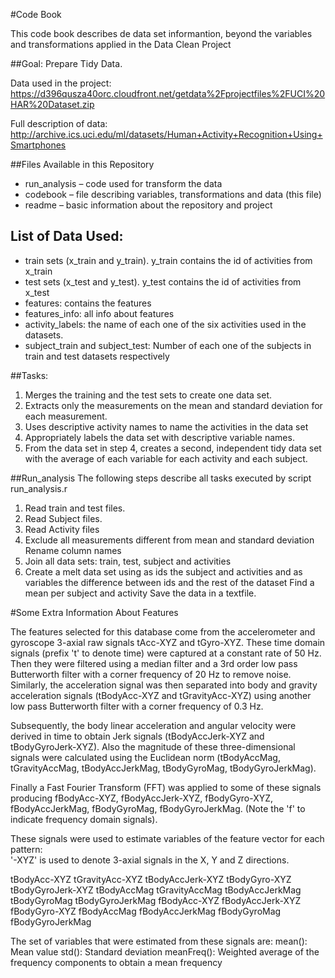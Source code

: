 #Code Book

This code book describes de data set informantion, beyond the variables and transformations applied in the Data Clean Project

##Goal: Prepare Tidy Data. 

Data used in the project: https://d396qusza40orc.cloudfront.net/getdata%2Fprojectfiles%2FUCI%20HAR%20Dataset.zip

Full description of data: http://archive.ics.uci.edu/ml/datasets/Human+Activity+Recognition+Using+Smartphones

##Files Available in this Repository

* run_analysis – code used for transform the data 
* codebook – file describing variables, transformations and data (this file)
* readme – basic information about the repository and project

## List of Data Used:

* train sets (x_train and y_train). y_train contains the id of activities from x_train
* test sets (x_test and y_test). y_test contains the id of activities from x_test
* features: contains the features
* features_info: all info about features
* activity_labels: the name of each one of the six activities used in the datasets.
* subject_train and subject_test: Number of each one of the subjects in train and test datasets respectively


##Tasks:

1. Merges the training and the test sets to create one data set.
2. Extracts only the measurements on the mean and standard deviation for each measurement.
3. Uses descriptive activity names to name the activities in the data set
4. Appropriately labels the data set with descriptive variable names.
5. From the data set in step 4, creates a second, independent tidy data set with the average of each variable for each activity and each subject.

##Run_analysis
The following steps describe all tasks executed by script run_analysis.r

1. Read train and test files. 
2. Read Subject files.
3. Read Activity files
4. Exclude all measurements different from mean and standard deviation Rename column names 
5. Join all data sets: train, test, subject and activities 
6. Create a melt data set using as ids the subject and activities and as variables the difference between ids and the rest of the dataset Find a mean per subject and activity Save the data in a textfile.



#Some Extra Information About Features

The features selected for this database come from the accelerometer and gyroscope 3-axial raw signals tAcc-XYZ and tGyro-XYZ. These time domain signals (prefix 't' to denote time) were captured at a constant rate of 50 Hz. Then they were filtered using a median filter and a 3rd order low pass Butterworth filter with a corner frequency of 20 Hz to remove noise. Similarly, the acceleration signal was then separated into body and gravity acceleration signals (tBodyAcc-XYZ and tGravityAcc-XYZ) using another low pass Butterworth filter with a corner frequency of 0.3 Hz. 

Subsequently, the body linear acceleration and angular velocity were derived in time to obtain Jerk signals (tBodyAccJerk-XYZ and tBodyGyroJerk-XYZ). Also the magnitude of these three-dimensional signals were calculated using the Euclidean norm (tBodyAccMag, tGravityAccMag, tBodyAccJerkMag, tBodyGyroMag, tBodyGyroJerkMag). 

Finally a Fast Fourier Transform (FFT) was applied to some of these signals producing fBodyAcc-XYZ, fBodyAccJerk-XYZ, fBodyGyro-XYZ, fBodyAccJerkMag, fBodyGyroMag, fBodyGyroJerkMag. (Note the 'f' to indicate frequency domain signals). 

These signals were used to estimate variables of the feature vector for each pattern:  
'-XYZ' is used to denote 3-axial signals in the X, Y and Z directions.

tBodyAcc-XYZ
tGravityAcc-XYZ
tBodyAccJerk-XYZ
tBodyGyro-XYZ
tBodyGyroJerk-XYZ
tBodyAccMag
tGravityAccMag
tBodyAccJerkMag
tBodyGyroMag
tBodyGyroJerkMag
fBodyAcc-XYZ
fBodyAccJerk-XYZ
fBodyGyro-XYZ
fBodyAccMag
fBodyAccJerkMag
fBodyGyroMag
fBodyGyroJerkMag

The set of variables that were estimated from these signals are: 
mean(): Mean value
std(): Standard deviation
meanFreq(): Weighted average of the frequency components to obtain a mean frequency


